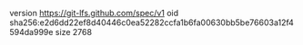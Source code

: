 version https://git-lfs.github.com/spec/v1
oid sha256:e2d6dd22ef8d40446c0ea52282ccfa1b6fa00630bb5be76603a12f4594da999e
size 2768
